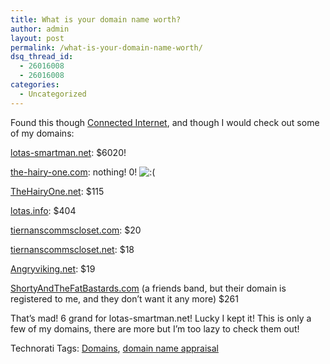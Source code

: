```yaml
---
title: What is your domain name worth?
author: admin
layout: post
permalink: /what-is-your-domain-name-worth/
dsq_thread_id:
  - 26016008
  - 26016008
categories:
  - Uncategorized
---
```

Found this though [Connected Internet][1], and though I would check out some of my domains:

[lotas-smartman.net][2]: $6020!

[the-hairy-one.com][3]: nothing! 0! <img src="http://blog.lotas-smartman.net/wp-includes/images/smilies/icon_sad.gif" alt=":(" class="wp-smiley" />

[TheHairyOne.net][4]: $115

[lotas.info][5]: $404

[tiernanscommscloset.com][6]: $20

[tiernanscommscloset.net][7]: $18

[Angryviking.net][8]: $19

[ShortyAndTheFatBastards.com][9] (a friends band, but their domain is registered to me, and they don&#8217;t want it any more) $261

That&#8217;s mad! 6 grand for lotas-smartman.net! Lucky I kept it! This is only a few of my domains, there are more but I&#8217;m too lazy to check them out!

<div class="wlWriterSmartContent" id="scid:0767317B-992E-4b12-91E0-4F059A8CECA8:e929067e-627b-480e-a8fa-ae87d99a57f9" style="padding-right:0px;display:inline;padding-left:0px;padding-bottom:0px;margin:0px;padding-top:0px;">
  Technorati Tags: <a href="http://technorati.com/tags/Domains" rel="tag">Domains</a>, <a href="http://technorati.com/tags/domain%20name%20appraisal" rel="tag">domain name appraisal</a>
</div>

 [1]: http://feeds.feedburner.com/~r/ConnectedInternet/~3/129897453/
 [2]: http://www.leapfish.com/domain_name_appraisal.php?url=lotas-smartman.net
 [3]: http://www.leapfish.com/domain_name_appraisal.php?url=the-hairy-one.com
 [4]: http://www.leapfish.com/domain_name_appraisal.php?url=thehairyone.net
 [5]: http://www.leapfish.com/domain_name_appraisal.php?url=lotas.info
 [6]: http://www.leapfish.com/domain_name_appraisal.php?url=tiernanscommscloset.com
 [7]: http://www.leapfish.com/domain_name_appraisal.php?url=tiernanscommscloset.net
 [8]: http://www.leapfish.com/domain_name_appraisal.php?url=angryviking.net
 [9]: http://www.leapfish.com/domain_name_appraisal.php?url=shortyandthefatbastards.com